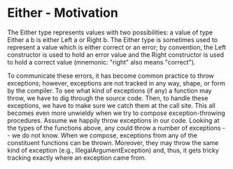 # Either - Motivation

The Either type represents values with two possibilities: a value of type Either a b is either Left a or Right b.
The Either type is sometimes used to represent a value which is either correct or an error;
by convention, the Left constructor is used to hold an error value and the Right constructor is used to hold a correct value
(mnemonic: "right" also means "correct").

To communicate these errors, it has become common practice to throw exceptions; however, exceptions are not tracked in any way, shape, or form by the compiler.
To see what kind of exceptions (if any) a function may throw, we have to dig through the source code.
Then, to handle these exceptions, we have to make sure we catch them at the call site.
This all becomes even more unwieldy when we try to compose exception-throwing procedures.
Assume we happily throw exceptions in our code. Looking at the types of the functions above, any could throw a number of exceptions -- we do not know.
When we compose, exceptions from any of the constituent functions can be thrown.
Moreover, they may throw the same kind of exception (e.g., IllegalArgumentException) and, thus, it gets tricky tracking exactly where an exception came from.
